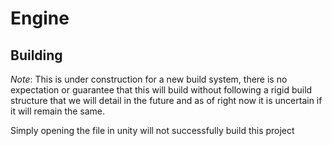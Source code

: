 # Engine

## Building 

*Note*:
This is under construction for a new build system, there is no expectation or guarantee that this will build without following a rigid build structure that we will detail in the future and as of right now it is uncertain if it will remain the same.

Simply opening the file in unity will not successfully build this project
